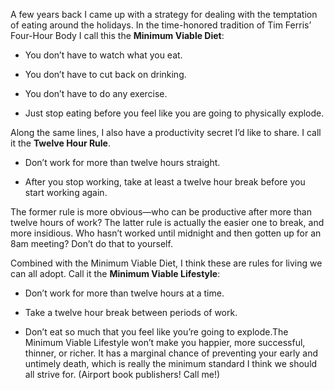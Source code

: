 

A few years back I came up with a strategy for dealing with the temptation of eating around the holidays. In
the time-honored tradition of Tim Ferris’ Four-Hour Body I call this the __Minimum Viable Diet__:

 *  You don’t have to watch what you eat.

 *  You don’t have to cut back on drinking.

 *  You don’t have to do any exercise.

 *  Just stop eating before you feel like you are going to physically explode.

Along the same lines, I also have a productivity secret I’d like to share. I call it the __Twelve Hour
Rule__.

 *  Don’t work for more than twelve hours straight.

 *  After you stop working, take at least a twelve hour break before you start working again.

The former rule is more obvious—who can be productive after more than twelve hours of work? The latter rule
is actually the easier one to break, and more insidious. Who hasn’t worked until midnight and then gotten up
for an 8am meeting? Don’t do that to yourself.

Combined with the Minimum Viable Diet, I think these are rules for living we can all adopt. Call it the
__Minimum Viable Lifestyle__:

 *  Don’t work for more than twelve hours at a time.

 *  Take a twelve hour break between periods of work.

 *  Don’t eat so much that you feel like you’re going to explode.The Minimum Viable Lifestyle
won’t make you happier, more successful, thinner, or richer. It has a marginal chance of preventing your
early and untimely death, which is really the minimum standard I think we should all strive for. (Airport book
publishers! Call me!)